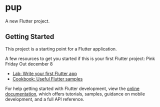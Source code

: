 # pup

A new Flutter project.

## Getting Started

This project is a starting point for a Flutter application.

A few resources to get you started if this is your first Flutter project:
Pink Friday Out december 8 

- [Lab: Write your first Flutter app](https://docs.flutter.dev/get-started/codelab)
- [Cookbook: Useful Flutter samples](https://docs.flutter.dev/cookbook)

For help getting started with Flutter development, view the
[online documentation](https://docs.flutter.dev/), which offers tutorials,
samples, guidance on mobile development, and a full API reference.
